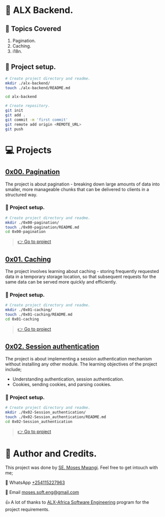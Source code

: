 # :book: ALX Backend.
## :page_with_curl: Topics Covered
1. Pagination.
2. Caching.
3. i18n.

## :wrench: Project setup.
```bash
# Create project directory and readme.
mkdir ./alx-backend/
touch ./alx-backend/README.md

cd alx-backend

# Create repository.
git init
git add .
git commit -m 'first commit'
git remote add origin <REMOTE_URL>
git push
```

# :computer: Projects
## [0x00. Pagination](0x00-pagination)
The project is about pagination - breaking down large amounts of data into smaller, more manageable chunks that can be delivered to clients in a structured way.

### :wrench: Project setup.
```bash
# Create project directory and readme.
mkdir ./0x00-pagination/
touch ./0x00-pagination/README.md
cd 0x00-pagination
```
> [:point_right: Go to project](0x00-pagination)

## [0x01. Caching](0x01-caching)
The project involves learning about caching - storing frequently requested data in a temporary storage location, so that subsequent requests for the same data can be served more quickly and efficiently.

### :wrench: Project setup.
```bash
# Create project directory and readme.
mkdir ./0x01-caching/
touch ./0x01-caching/README.md
cd 0x01-caching
```
> [:point_right: Go to project](0x01-caching)

<!---->
## [0x02. Session authentication](0x02-Session_authentication)
The project is about implementing a session authentication mechanism without installing any other module. The learning objectives of the project include;
* Understanding authentication, session authentication.
* Cookies, sending cookies, and parsing cookies.

### :wrench: Project setup.
```bash
# Create project directory and readme.
mkdir ./0x02-Session_authentication/
touch ./0x02-Session_authentication/README.md
cd 0x02-Session_authentication
```
> [:point_right: Go to project](0x02-Session_authentication)
<!---->

# :man: Author and Credits.
This project was done by [SE. Moses Mwangi](https://github.com/MosesSoftEng). Feel free to get intouch with me;

:iphone: WhatsApp [+254115227963](https://wa.me/254115227963)

:email: Email [moses.soft.eng@gmail.com](mailto:moses.soft.eng@gmail.com)

:thumbsup: A lot of thanks to [ALX-Africa Software Engineering](https://www.alxafrica.com/) program for the project requirements.
